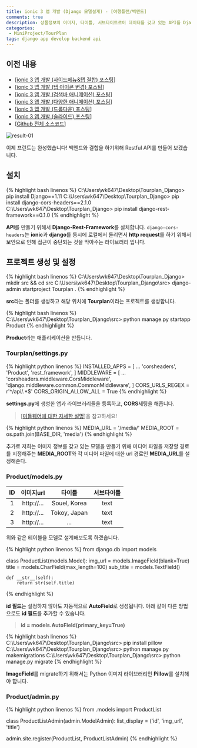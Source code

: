 ```yaml
---
title: ionic 3 앱 개발 (Django 모델설계) - [여행플랜/백엔드]
comments: true
description: 상품정보의 이미지, 타이틀, 서브타이트르이 데이터를 갖고 있는 API를 Django로 만들어서 ionic과 연동 해보도록 하겠습니다.
categories:
 - MiniProject/TourPlan
tags: django app develop backend api
---
```


## 이전 내용

- [[ionic 3 앱 개발 (사이드메뉴&탭 결합) 포스팅](https://wkddnjset.github.io/miniproject/tourplan/2018/02/04/ionic-3-%ED%95%98%EC%9D%B4%EB%B8%8C%EB%A6%AC%EB%93%9C-%EC%95%B1-%EA%B0%9C%EB%B0%9C%ED%95%98%EA%B8%B0-%EC%97%AC%ED%96%89%ED%94%8C%EB%9E%9C/)]
- [[ionic 3 앱 개발 (탭 아이콘 변경) 포스팅](https://wkddnjset.github.io/miniproject/tourplan/2018/02/05/ionic-3-%EC%95%B1-%EA%B0%9C%EB%B0%9C-(%ED%83%AD-%EC%95%84%EC%9D%B4%EC%BD%98-%EB%B3%80%EA%B2%BD)-%EC%97%AC%ED%96%89%ED%94%8C%EB%9E%9C/)]
- [[ionic 3 앱 개발 (검색바 애니메이션) 포스팅](https://wkddnjset.github.io/miniproject/tourplan/2018/02/06/ionic-3-%EC%95%B1-%EA%B0%9C%EB%B0%9C-(%EA%B2%80%EC%83%89%EB%B0%94-%EC%95%A0%EB%8B%88%EB%A9%94%EC%9D%B4%EC%85%98)-%EC%97%AC%ED%96%89%ED%94%8C%EB%9E%9C/)]
- [[ionic 3 앱 개발 (다양한 애니메이션) 포스팅](https://wkddnjset.github.io/miniproject/tourplan/2018/02/07/ionic-3-%EC%95%B1-%EA%B0%9C%EB%B0%9C-(%EB%8B%A4%EC%96%91%ED%95%9C-%EC%95%A0%EB%8B%88%EB%A9%94%EC%9D%B4%EC%85%98)-%EC%97%AC%ED%96%89%ED%94%8C%EB%9E%9C/)]
- [[ionic 3 앱 개발 (드롭다운) 포스팅](https://wkddnjset.github.io/miniproject/tourplan/2018/02/09/ionic-3-%EC%95%B1-%EA%B0%9C%EB%B0%9C-(%EB%93%9C%EB%A1%AD%EB%8B%A4%EC%9A%B4)-%EC%97%AC%ED%96%89%ED%94%8C%EB%9E%9C/)]
- [[ionic 3 앱 개발 (슬라이드) 포스팅](https://wkddnjset.github.io/miniproject/tourplan/2018/02/11/ionic-3-%EC%95%B1-%EA%B0%9C%EB%B0%9C-(%EC%8A%AC%EB%9D%BC%EC%9D%B4%EB%93%9C)-%EC%97%AC%ED%96%89%ED%94%8C%EB%9E%9C/)]
- [[Github 전체 소스코드](https://github.com/wkddnjset/MiniProject-TourPlan)]


![result-01](https://raw.githubusercontent.com/wkddnjset/wkddnjset.github.io/master/_posts/images/2018-02-11/result_01.gif)

이제 프런트는 완성했습니다! 백엔드와 결합을 하기위해 Restful API를 만들어 보겠습니다.

## 설치

{% highlight bash linenos %}
C:\Users\wk647\Desktop\Tourplan_Django> pip install Django==1.11
C:\Users\wk647\Desktop\Tourplan_Django> pip install django-cors-headers==2.1.0
C:\Users\wk647\Desktop\Tourplan_Django> pip install django-rest-framework==0.1.0
{% endhighlight %}

**API**를 만들기 위해서 **Django-Rest-Framework**를 설치합니다. `django-cors-headers`는 **ionic**과 **django**를 동시에 로컬에서 돌리면서 **http request**를 하기 위해서 보안으로 인해 접근이 중단되는 것을 막아주는 라이브러리 입니다.

## 프로젝트 생성 및 설정

{% highlight bash linenos %}
C:\Users\wk647\Desktop\Tourplan_Django> mkdir src && cd src
C:\Users\wk647\Desktop\Tourplan_Django\src> django-admin startproject Tourplan .
{% endhighlight %}

**src**라는 폴더를 생성하고 해당 위치에 **Tourplan**이라는 프로젝트를 생성합니다.

{% highlight bash linenos %}
C:\Users\wk647\Desktop\Tourplan_Django\src> python manage.py startapp Product
{% endhighlight %}

**Product**라는 애플리케이션을 만듭니다.

### Tourplan/settings.py

{% highlight python linenos %}
INSTALLED_APPS = [
    ...
    'corsheaders',
    'Product',
    'rest_framework',
]
MIDDLEWARE = [
    ...
    'corsheaders.middleware.CorsMiddleware',
    'django.middleware.common.CommonMiddleware',
]
CORS_URLS_REGEX = r'^/api/.*$'
CORS_ORIGIN_ALLOW_ALL = True
{% endhighlight %}

**settings.py**에 생성한 앱과 라이브러리들을 등록하고, **CORS**세팅을 해줍니다.

> [[미들웨어에 대한 자세한 설명](http://uiandwe.tistory.com/1160)]을 참고하세요!

{% highlight python linenos %}
MEDIA_URL = '/media/'
MEDIA_ROOT = os.path.join(BASE_DIR, 'media')
{% endhighlight %}

추가로 저희는 이미지 정보를 갖고 있는 모델을 만들기 위해 미디어 파일을 저장할 경로를 지정해주는 **MEDIA_ROOT**와 각 미디어 파일에 대한 url 경로인 **MEDIA_URL**를 설정해준다.

### Product/models.py

|    ID      |     이미지url   |     타이틀     |   서브타이틀     |
|:----------:|:-------------:|:------------:|:-------------:|
| 1          |   http://...  | Souel, Korea |     text      |
| 2          |   http://...  | Tokoy, Japan |     text      |
| 3          |   http://...  |      ...     |     text      |

위와 같은 테이블을 모델로 설계해보도록 하겠습니다.

{% highlight python linenos %}
from django.db import models

class ProductList(models.Model):
    img_url      = models.ImageField(blank=True)
    title        = models.CharField(max_length=100)
    sub_title    = models.TextField()

    def __str__(self):
        return str(self.title)
{% endhighlight %}

**id 필드**는 설정하지 않아도 자동적으로 **AutoField**로 생성됩니다. 아래 같이 다른 방법으로도 **id 필드**를 추가할 수 있습니다.

> **id = models.AutoField(primary_key=True)**

{% highlight bash linenos %}
C:\Users\wk647\Desktop\Tourplan_Django\src> pip install pillow
C:\Users\wk647\Desktop\Tourplan_Django\src> python manage.py makemigrations
C:\Users\wk647\Desktop\Tourplan_Django\src> python manage.py migrate
{% endhighlight %}

**ImageField**를 migrate하기 위해서는 Python 이미지 라이브러리인 **Pillow**를 설치해야 합니다.

### Product/admin.py

{% highlight python linenos %}
from .models import ProductList

class ProductListAdmin(admin.ModelAdmin):
    list_display = ('id', 'img_url', 'title')

admin.site.register(ProductList, ProductListAdmin)
{% endhighlight %}
